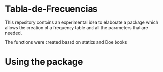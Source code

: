# Tabla-de-Frecuencias

This repository contains an experimental idea to elaborate a package which allows the creation of a frequency table and all the parameters that are needed.

The functions were created based on statics and Doe books

# Using the package

#
